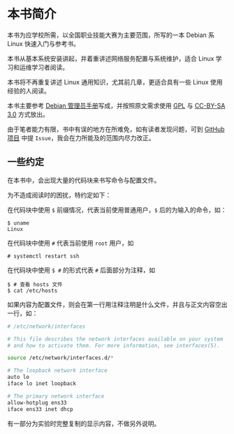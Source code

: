 # 本书简介

本书为应学校所需，以全国职业技能大赛为主要范围，所写的一本 Debian 系 Linux 快速入门与参考书。

本书从基本系统安装讲起，并着重讲述网络服务配置与系统维护，适合 Linux 学习和运维学习者阅读。

本书将不再重复讲述 Linux 通用知识，尤其前几章，更适合具有一些 Linux 使用经验的人阅读。

本书主要参考 [Debian 管理员手册](https://www.debian.org/doc/manuals/debian-handbook/)写成，并按照原文需求使用 [GPL](https://www.gnu.org/licenses/) 与 [CC-BY-SA 3.0](https://creativecommons.org/licenses/by-sa/3.0/) 方式放出。

由于笔者能力有限，书中有误的地方在所难免，如有读者发现问题，可到 [GitHub 项目](https://github.com/panxiao81/Chinaskills-Debian) 中提 `Issue`，我会在力所能及的范围内尽力改正。

## 一些约定

在本书中，会出现大量的代码块来书写命令与配置文件。

为不造成阅读时的困扰，特约定如下：

在代码块中使用 `$` 前缀情况，代表当前使用普通用户，`$` 后的为输入的命令，如：

```console
$ uname
Linux
```

在代码块中使用 `#` 代表当前使用 `root` 用户，如

```console
# systemctl restart ssh
```

在代码块中使用 `$ #` 的形式代表 `#` 后面部分为注释，如

```console
$ # 查看 hosts 文件
$ cat /etc/hosts
```

如果内容为配置文件，则会在第一行用注释注明是什么文件，并且与正文内容空出一行，如：

```sh
# /etc/network/interfaces

# This file describes the network interfaces available on your system
# and how to activate them. For more information, see interfaces(5).

source /etc/network/interfaces.d/*

# The loopback network interface
auto lo
iface lo inet loopback

# The primary network interface
allow-hotplug ens33
iface ens33 inet dhcp
```

有一部分为实验时完整复制的显示内容，不做另外说明。
